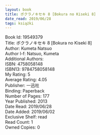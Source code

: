 ```yaml
---
layout: book
title: ボクラノキセキ 8 [Bokura no Kiseki 8]
date_read: 2019/06/28
tags: książki
---
```


Book Id: 19549379<br />
Title: ボクラノキセキ 8 [Bokura no Kiseki 8]<br />
Author: Kumeta Natsuo<br />
Author l-f: Natsuo, Kumeta<br />
Additional Authors: <br />
ISBN: 4758058148<br />
ISBN13: 9784758058148<br />
My Rating: 5<br />
Average Rating: 4.05<br />
Publisher: 一迅社<br />
Binding: Paperback<br />
Number of Pages: 177<br />
Year Published: 2013<br />
Date Read: 2019/06/28<br />
Date Added: 2019/06/02<br />
Exclusive Shelf: read<br />
Read Count: 1<br />
Owned Copies: 0<br />


